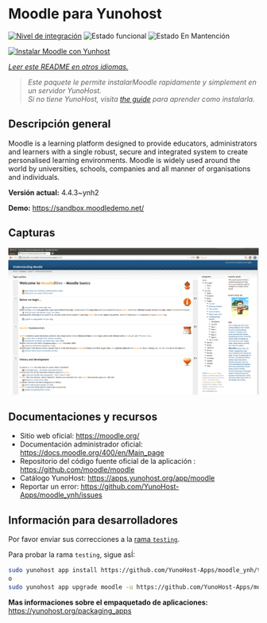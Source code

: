<!--
Este archivo README esta generado automaticamente<https://github.com/YunoHost/apps/tree/master/tools/readme_generator>
No se debe editar a mano.
-->

# Moodle para Yunohost

[![Nivel de integración](https://dash.yunohost.org/integration/moodle.svg)](https://ci-apps.yunohost.org/ci/apps/moodle/) ![Estado funcional](https://ci-apps.yunohost.org/ci/badges/moodle.status.svg) ![Estado En Mantención](https://ci-apps.yunohost.org/ci/badges/moodle.maintain.svg)

[![Instalar Moodle con Yunhost](https://install-app.yunohost.org/install-with-yunohost.svg)](https://install-app.yunohost.org/?app=moodle)

*[Leer este README en otros idiomas.](./ALL_README.md)*

> *Este paquete le permite instalarMoodle rapidamente y simplement en un servidor YunoHost.*  
> *Si no tiene YunoHost, visita [the guide](https://yunohost.org/install) para aprender como instalarla.*

## Descripción general

Moodle is a learning platform designed to provide educators, administrators and learners with a single robust, secure and integrated system to create personalised learning environments. Moodle is widely used around the world by universities, schools, companies and all manner of organisations and individuals.


**Versión actual:** 4.4.3~ynh2

**Demo:** <https://sandbox.moodledemo.net/>

## Capturas

![Captura de Moodle](./doc/screenshots/Moodle_2.0_on_Firefox_4.0.png)

## Documentaciones y recursos

- Sitio web oficial: <https://moodle.org/>
- Documentación administrador oficial: <https://docs.moodle.org/400/en/Main_page>
- Repositorio del código fuente oficial de la aplicación : <https://github.com/moodle/moodle>
- Catálogo YunoHost: <https://apps.yunohost.org/app/moodle>
- Reportar un error: <https://github.com/YunoHost-Apps/moodle_ynh/issues>

## Información para desarrolladores

Por favor enviar sus correcciones a la [rama `testing`](https://github.com/YunoHost-Apps/moodle_ynh/tree/testing).

Para probar la rama `testing`, sigue asÍ:

```bash
sudo yunohost app install https://github.com/YunoHost-Apps/moodle_ynh/tree/testing --debug
o
sudo yunohost app upgrade moodle -u https://github.com/YunoHost-Apps/moodle_ynh/tree/testing --debug
```

**Mas informaciones sobre el empaquetado de aplicaciones:** <https://yunohost.org/packaging_apps>

